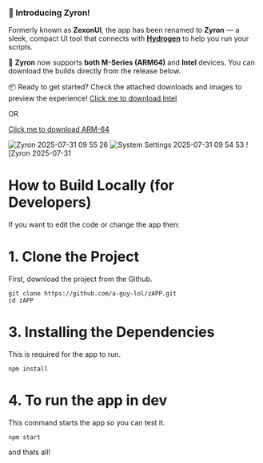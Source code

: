 ### 🚀 Introducing Zyron!

Formerly known as **ZexonUI**, the app has been renamed to **Zyron** — a sleek, compact UI tool that connects with **[Hydrogen](https://hydrogen.lat)** to help you run your scripts.

🧠 **Zyron** now supports **both M-Series (ARM64)** and **Intel** devices. You can download the builds directly from the release below.

📦 Ready to get started? Check the attached downloads and images to preview the experience!
[Click me to download Intel](https://github.com/a-guy-lol/zAPP/releases/download/Release/Zyron-Intel.zip)

OR

[Click me to download ARM-64](https://github.com/a-guy-lol/zAPP/releases/download/Release/Zyron-Arm64.zip)

![Zyron 2025-07-31 09 55 26](https://github.com/user-attachments/assets/d0947590-d8e2-4fa8-8aea-9d3c2a6565ab)
![System Settings 2025-07-31 09 54 53](https://github.com/user-attachments/assets/470195ec-b037-40b7-a718-000336b63193)
![Zyron 2025-07-31 




# How to Build Locally (for Developers)
If you want to edit the code or change the app then:

# 1. Clone the Project
First, download the project from the Github.
```
git clone https://github.com/a-guy-lol/zAPP.git
cd zAPP
```
# 3. Installing the Dependencies
This is required for the app to run.
```
npm install
```
# 4. To run the app in dev
This command starts the app so you can test it.

```
npm start
```
and thats all!
